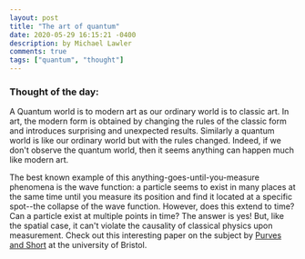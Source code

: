 ```yaml
---
layout: post
title: "The art of quantum"
date: 2020-05-29 16:15:21 -0400
description: by Michael Lawler
comments: true
tags: ["quantum", "thought"]
---
```


### Thought of the day:

A Quantum world is to modern art as our ordinary world is to classic art. In art, the modern form is obtained by changing the rules of the classic form and introduces surprising and unexpected results. Similarly a quantum world is like our ordinary world but with the rules changed. Indeed, if we don't observe the quantum world, then it seems anything can happen much like modern art.

The best known example of this anything-goes-until-you-measure phenomena is the wave function: a particle seems to exist in many places at the same time until you measure its position and find it located at a specific spot--the collapse of the wave function. However, does this extend to time? Can a particle exist at multiple points in time? The answer is yes! But, like the spatial case, it can't violate the causality of classical physics upon measurement. Check out this interesting paper on the subject by [Purves and Short](https://arxiv.org/pdf/2101.09107.pdf) at the university of Bristol.
